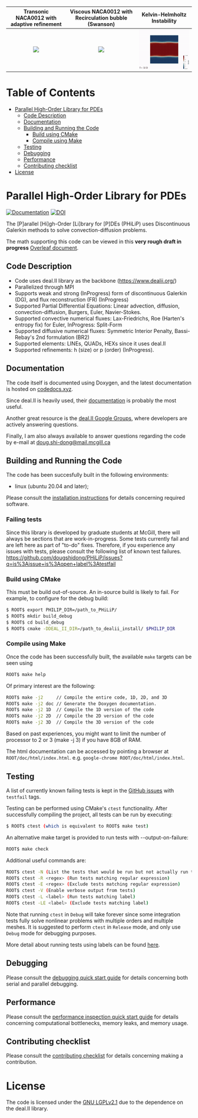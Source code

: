Transonic NACA0012 with adaptive refinement         |  Viscous NACA0012 with Recirculation bubble (Swanson) | Kelvin-Helmholtz Instability
:-------------------------:|:-------------------------:|:-------------------------: 
<img width="300" src='https://user-images.githubusercontent.com/9758507/162810203-6e5c327d-a22e-4681-8dbd-381e72a8ca46.png'/>  |  <img width="300" src='https://user-images.githubusercontent.com/9758507/163444219-3fc0e375-ebbd-4850-beba-35183f849585.png'/> | <img width="300" src='doc/gallery/KHI.gif'/>



# Table of Contents

- [Parallel High-Order Library for PDEs](#parallel-high-order-library-for-pdes)
  * [Code Description](#code-description)
  * [Documentation](#documentation)
  * [Building and Running the Code](#building-and-running-the-code)
    + [Build using CMake](#build-using-cmake)
    + [Compile using Make](#compile-using-make)
  * [Testing](#testing)
  * [Debugging](#debugging)
  * [Performance](#performance)
  * [Contributing checklist](#contributing-checklist)
- [License](#license)


# Parallel High-Order Library for PDEs

[![Documentation](https://codedocs.xyz/dougshidong/PHiLiP.svg)](https://codedocs.xyz/dougshidong/PHiLiP/)
[![DOI](https://zenodo.org/badge/162186347.svg)](https://zenodo.org/badge/latestdoi/162186347)


The [P]arallel [Hi]gh-Order [Li]brary for [P]DEs (PHiLiP) uses Discontinuous Galerkin methods to solve convection-diffusion problems.

The math supporting this code can be viewed in this **very rough draft in progress** [Overleaf document](https://www.overleaf.com/read/mytvbbbbyqnj).

## Code Description
- Code uses deal.II library as the backbone (https://www.dealii.org/)
- Parallelized through MPI
- Supports weak and strong (InProgress) form of discontinuous Galerkin (DG), and flux reconstruction (FR) (InProgress)
- Supported Partial Differential Equations: Linear advection, diffusion, convection-diffusion, Burgers, Euler, Navier-Stokes.
- Supported convective numerical fluxes: Lax-Friedrichs, Roe (Harten's entropy fix) for Euler, InProgress: Split-Form
- Supported diffusive numerical fluxes: Symmetric Interior Penalty, Bassi-Rebay's 2nd formulation (BR2)
- Supported elements: LINEs, QUADs, HEXs since it uses deal.II
- Supported refinements: h (size) or p (order) (InProgress).

## Documentation

The code itself is documented using Doxygen, and the latest documentation is hosted on [codedocs.xyz](https://codedocs.xyz/dougshidong/PHiLiP/). 

Since deal.II is heavily used, their [documentation](https://www.dealii.org/developer/doxygen/deal.II/index.html) is probably the most useful.

Another great resource is the [deal.II Google Groups](https://groups.google.com/forum/#!forum/dealii), where developers are actively answering questions.

Finally, I am also always available to answer questions regarding the code by e-mail at doug.shi-dong@mail.mcgill.ca

## Building and Running the Code

The code has been succesfully built in the following environments:
- linux (ubuntu 20.04 and later);

Please consult the [installation instructions](INSTALL.md) for details concerning required software.

### Failing tests

Since this library is developed by graduate students at McGill, there will always be sections that are work-in-progress. Some tests currently fail and are left here as part of "to-do" fixes. Therefore, if you experience any issues with tests, please consult the following list of known test failures.
https://github.com/dougshidong/PHiLiP/issues?q=is%3Aissue+is%3Aopen+label%3Atestfail

### Build using CMake

This must be build out-of-source. An in-source build is likely to fail. For example, to configure for the debug build:
```sh
$ ROOT$ export PHILIP_DIR=/path_to_PHiLiP/
$ ROOT$ mkdir build_debug
$ ROOT$ cd build_debug
$ ROOT$ cmake -DDEAL_II_DIR=/path_to_dealii_install/ $PHILIP_DIR
```

### Compile using Make

Once the code has been successfully built, the available `make` targets can be seen using
```sh
ROOT$ make help
```

Of primary interest are the following:
```sh
ROOT$ make -j2     // Compile the entire code, 1D, 2D, and 3D
ROOT$ make -j2 doc // Generate the Doxygen documentation.
ROOT$ make -j2 1D  // Compile the 1D version of the code
ROOT$ make -j2 2D  // Compile the 2D version of the code
ROOT$ make -j2 3D  // Compile the 3D version of the code
```

Based on past experiences, you might want to limit the number of processor to 2 or 3 (make -j 3) if you have 8GB of RAM.

The html documentation can be accessed by pointing a browser at `ROOT/doc/html/index.html`. e.g. `google-chrome ROOT/doc/html/index.html`.

## Testing

A list of currently known failing tests is kept in the [GitHub issues](https://github.com/dougshidong/PHiLiP/issues?q=is%3Aissue+is%3Aopen+label%3Atestfail) with `testfail` tags.

Testing can be performed using CMake's `ctest` functionality. After successfully compiling the project, all tests can be
run by executing:
```sh
$ ROOT$ ctest (which is equivalent to ROOT$ make test)
```

An alternative make target is provided to run tests with --output-on-failure:
```sh
ROOT$ make check
```

Additional useful commands are:
```sh
ROOT$ ctest -N (List the tests that would be run but not actually run them)
ROOT$ ctest -R <regex> (Run tests matching regular expression)
ROOT$ ctest -E <regex> (Exclude tests matching regular expression)
ROOT$ ctest -V (Enable verbose output from tests)
ROOT$ ctest -L <label> (Run tests matching label)
ROOT$ ctest -LE <label> (Exclude tests matching label)
```
Note that running `ctest` in `Debug` will take forever since some integration tests fully solve nonlinear problems with multiple orders and multiple meshes. It is suggested to perform `ctest` in `Release` mode, and only use `Debug` mode for debugging purposes.

More detail about running tests using labels can be found [here](tests/CTEST_LABELS.md).

## Debugging

Please consult the [debugging quick start guide](DEBUG.md) for details concerning both serial and parallel debugging.

## Performance

Please consult the [performance inspection quick start guide](PERFORMANCE.md) for details concerning computational bottlenecks, memory leaks, and memory usage. 

## Contributing checklist

Please consult the [contributing checklist](CONTRIBUTE.md) for details concerning making a contribution.

# License

The code is licensed under the [GNU LGPLv2.1](LICENSE.md) due to the dependence on the deal.II library.

